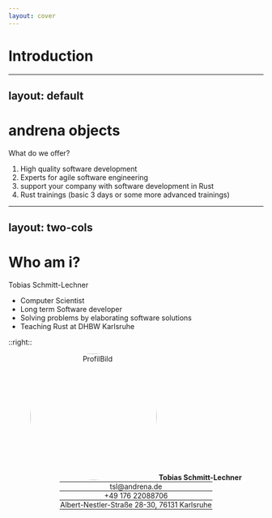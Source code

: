 ```yaml
---
layout: cover
---
```


# Introduction

---
layout: default
---
# andrena objects

What do we offer?

1. High quality software development
2. Experts for agile software engineering
3. support your company with software development in Rust
4. Rust trainings (basic 3 days or some more advanced trainings)

---
layout: two-cols
---
# Who am i?

Tobias Schmitt-Lechner

* Computer Scientist
* Long term Software developer
* Solving problems by elaborating software solutions
* Teaching Rust at DHBW Karlsruhe

::right::

<div style="text-align: center" text-center>
<img src="/images/0-tobias.png" width="250px" height="250px" alt="ProfilBild" data-testid="profilbild" style="border-radius: 50%;margin:auto">
<b>Tobias Schmitt-Lechner</b>
<hr style="width: 60%;margin:auto">
tsl@andrena.de
<hr style="width: 60%;margin:auto">
+49 176 22088706
<hr style="width: 60%;margin:auto">
Albert-Nestler-Straße 28-30, 76131 Karlsruhe
<hr style="width: 60%;margin:auto">
</div>

